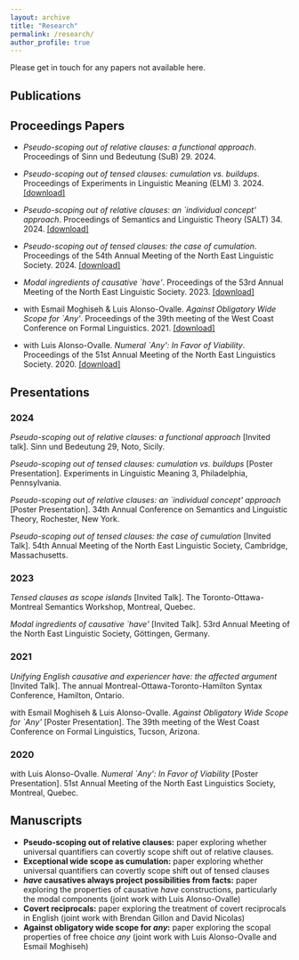 ```yaml
---
layout: archive
title: "Research"
permalink: /research/
author_profile: true
---
```


Please get in touch for any papers not available here.

## Publications

## Proceedings Papers

* *Pseudo-scoping out of relative clauses: a functional approach*. Proceedings of Sinn und Bedeutung (SuB) 29. 2024.

* *Pseudo-scoping out of tensed clauses: cumulation vs. buildups*. Proceedings of Experiments in Linguistic Meaning (ELM) 3. 2024. [[download]](http://jpalucci.github.io/files/ELM-proceedings-final.pdf)

* *Pseudo-scoping out of relative clauses: an `individual concept' approach*. Proceedings of Semantics and Linguistic Theory (SALT) 34. 2024. [[download]](http://jpalucci.github.io/files/salt34_proceedings.pdf)

* *Pseudo-scoping out of tensed clauses: the case of cumulation*. Proceedings of the 54th Annual Meeting of the North East Linguistic Society. 2024. [[download]](http://jpalucci.github.io/files/NELS54_proceedings.pdf)

* *Modal ingredients of causative `have'*. Proceedings of the 53rd Annual Meeting of the North East Linguistic Society. 2023. [[download]](http://jpalucci.github.io/files/NELS53proceedings_causativehave.pdf)

* with Esmail Moghiseh \& Luis Alonso-Ovalle. *Against Obligatory Wide Scope for `Any'*. Proceedings of the 39th meeting of the West Coast Conference on Formal Linguistics. 2021. [[download]](http://jpalucci.github.io/files/WCCFL39_any.pdf)

* with Luis Alonso-Ovalle. *Numeral `Any': In Favor of Viability*. Proceedings of the 51st Annual Meeting of the North East Linguistics Society. 2020. [[download]](http://jpalucci.github.io/files/NELS51proceedings_any.pdf)



## Presentations

### 2024

*Pseudo-scoping out of relative clauses: a functional approach* [Invited talk]. Sinn und Bedeutung 29, Noto, Sicily.

*Pseudo-scoping out of tensed clauses: cumulation vs. buildups* [Poster Presentation]. Experiments in Linguistic Meaning 3, Philadelphia, Pennsylvania.

*Pseudo-scoping out of relative clauses: an `individual concept' approach* [Poster Presentation]. 34th Annual Conference on Semantics and Linguistic Theory, Rochester, New York.

*Pseudo-scoping out of tensed clauses: the case of cumulation* [Invited Talk]. 54th Annual Meeting of the North East Linguistic Society, Cambridge, Massachusetts.

### 2023

*Tensed clauses as scope islands* [Invited Talk]. The Toronto-Ottawa-Montreal Semantics Workshop, Montreal, Quebec.

*Modal ingredients of causative `have'* [Invited Talk]. 53rd Annual Meeting of the North East Linguistic Society, Göttingen, Germany.

### 2021

*Unifying English causative and experiencer have: the affected argument* [Invited Talk]. The annual Montreal-Ottawa-Toronto-Hamilton Syntax Conference, Hamilton, Ontario.

with Esmail Moghiseh \& Luis Alonso-Ovalle. *Against Obligatory Wide Scope for `Any'* [Poster Presentation]. The 39th meeting of the West Coast Conference on Formal Linguistics, Tucson, Arizona.

### 2020

with Luis Alonso-Ovalle. *Numeral `Any': In Favor of Viability* [Poster Presentation]. 51st Annual Meeting of the North East Linguistics Society, Montreal, Quebec.

## Manuscripts

*  **Pseudo-scoping out of relative clauses:** paper exploring whether universal quantifiers can covertly scope shift out of relative clauses.
*  **Exceptional wide scope as cumulation:** paper exploring whether universal quantifiers can covertly scope shift out of tensed clauses
*  ***have* causatives always project possibilities from facts:** paper exploring the properties of causative *have* constructions, particularly the modal components (joint work with Luis Alonso-Ovalle)
*  **Covert reciprocals:** paper exploring the treatment of covert reciprocals in English (joint work with Brendan Gillon and David Nicolas)
*  **Against obligatory wide scope for *any*:** paper exploring the scopal properties of free choice *any* (joint work with Luis Alonso-Ovalle and Esmail Moghiseh)

